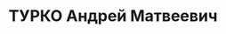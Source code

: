 ---
title: ТУРКО Андрей Матвеевич
description: "1897 р., с. Бондарі Чорнухинського р-ну Полтавської обл., українець,\
  \ із селян, освіта вища. Проживав у м. Омськ (Російська Федерація). Начальник госпіталю.\
  \ \n  Заарештований 6 липня 1937 р. Засуджений Верховним Судом СРСР 31 жовтня 1937\
  \ р. за ст. ст. 58-1, 58-11 КК РРФСР до розстрілу з конфіскацією особистого майна.\
  \ Вирок виконано 31 жовтня 1937 р. у м. Новосибірськ (Російська Федерація). \n \
  \ Реабілітований Верховним Судом СРСР 20 травня 1958 р."
---